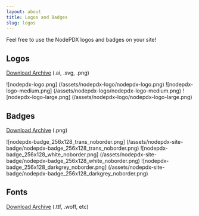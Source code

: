 ```yaml
---
layout: about
title: Logos and Badges
slug: logos
---
```

Feel free to use the NodePDX logos and badges on your site!

## Logos
[Download Archive](/assets/nodepdx-logo.zip) (.ai, .svg, .png)

![nodepdx-logo.png] (/assets/nodepdx-logo/nodepdx-logo.png)
![nodepdx-logo-medium.png] (/assets/nodepdx-logo/nodepdx-logo-medium.png)
![nodepdx-logo-large.png] (/assets/nodepdx-logo/nodepdx-logo-large.png)

## Badges
[Download Archive](/assets/nodepdx-site-badge.zip)  (.png)

![nodepdx-badge_256x128_trans_noborder.png] (/assets/nodepdx-site-badge/nodepdx-badge_256x128_trans_noborder.png)
![nodepdx-badge_256x128_white_noborder.png] (/assets/nodepdx-site-badge/nodepdx-badge_256x128_white_noborder.png)
![nodepdx-badge_256x128_darkgrey_noborder.png] (/assets/nodepdx-site-badge/nodepdx-badge_256x128_darkgrey_noborder.png)

## Fonts
[Download Archive](/assets/nodepdx-font.zip) (.ttf, .woff, etc)
